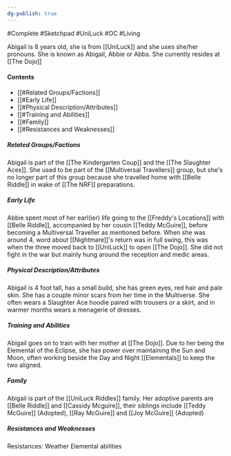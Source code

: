 ```yaml
---
dg-publish: true
---
```

#Complete #Sketchpad #UniLuck #OC #Living 

Abigail is 8 years old, she is from [[UniLuck]] and she uses she/her pronouns.
She is known as Abigail, Abbie or Abbs.
She currently resides at [[The Dojo]]
#### Contents
- [[#Related Groups/Factions]]
- [[#Early Life]]
- [[#Physical Description/Attributes]]
- [[#Training and Abilities]]
- [[#Family]]
- [[#Resistances and Weaknesses]]
##### Related Groups/Factions
Abigail is part of the [[The Kindergarten Coup]] and the [[The Slaughter Aces]]. She used to be part of the [[Multiversal Travellers]] group, but she's no longer part of this group because she travelled home with [[Belle Riddle]] in wake of [[The NRF]] preparations.
##### Early Life
Abbie spent most of her earl(ier) life going to the [[Freddy's Locations]] with [[Belle Riddle]], accompanied by her cousin [[Teddy McGuire]], before becoming a Multiversal Traveller as mentioned before. When she was around 4, word about [[Nightmare]]'s return was in full swing, this was when the three moved back to [[UniLuck]] to open [[The Dojo]]. She did not fight in the war but mainly hung around the reception and medic areas.
##### Physical Description/Attributes
Abigail is 4 foot tall, has a small build, she has green eyes, red hair and pale skin. She has a couple minor scars from her time in the Multiverse.
She often wears a Slaughter Ace hoodie paired with trousers or a skirt, and in warmer months wears a menagerie of dresses.
##### Training and Abilities
Abigail goes on to train with her mother at [[The Dojo]]. Due to her being the Elemental of the Eclipse, she has power over maintaining the Sun and Moon, often working beside the Day and Night [[Elementals]] to keep the two aligned.
##### Family
Abigail is part of the [[UniLuck Riddles]] family. Her adoptive parents are [[Belle Riddle]] and [[Cassidy Mcguire]], their siblings include [[Teddy McGuire]] (Adopted), [[Ray McGuire]] and [[Joy McGuire]] (Adopted)

##### Resistances and Weaknesses
Resistances: Weather Elemental abilities
